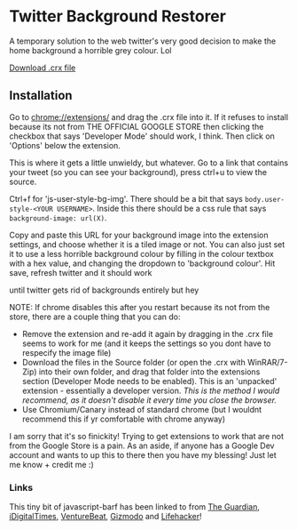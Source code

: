 # Twitter Background Restorer

A temporary solution to the web twitter's very good decision to make the home background a horrible grey colour. Lol

[Download .crx file](https://github.com/Autophagy/twitter-bg-restorer/raw/master/twitter-bg-restorer.crx)

## Installation

Go to [chrome://extensions/](chrome://extensions/) and drag the .crx file into it. If it refuses to install because its not from THE OFFICIAL GOOGLE STORE then clicking the checkbox that says 'Developer Mode' should work, I think.  Then click on 'Options' below the extension.

This is where it gets a little unwieldy, but whatever. Go to a link that contains your tweet (so you can see your background), press ctrl+u to view the source.

Ctrl+f for 'js-user-style-bg-img'. There should be a bit that says `body.user-style-<YOUR USERNAME>`. Inside this there should be a css rule that says `background-image: url(X)`.

Copy and paste this URL for your background image into the extension settings, and choose whether it is a tiled image or not. You can also just set it to use a less horrible background colour by filling in the colour textbox with a hex value, and changing the dropdown to 'background colour'. Hit save, refresh twitter and it should work

until twitter gets rid of backgrounds entirely but hey

NOTE: If chrome disables this after you restart because its not from the store, there are a couple thing that you can do:
- Remove the extension and re-add it again by dragging in the .crx file seems to work for me (and it keeps the settings so you dont have to respecify the image file)
- Download the files in the Source folder (or open the .crx with WinRAR/7-Zip) into their own folder, and drag that folder into the extensions section (Developer Mode needs to be enabled). This is an 'unpacked' extension - essentially a developer version. *This is the method I would recommend, as it doesn't disable it every time you close the browser.*
- Use Chromium/Canary instead of standard chrome (but I wouldnt recommend this if yr comfortable with chrome anyway)

I am sorry that it's so finickity! Trying to get extensions to work that are not from the Google Store is a pain. As an aside, if anyone has a Google Dev account and wants to up this to there then you have my blessing! Just let me know + credit me :)

### Links

This tiny bit of javascript-barf has been linked to from [The Guardian](http://www.theguardian.com/technology/2015/jul/21/twitter-removes-background-images-timeline-fix-chrom-plugin), [iDigitalTimes](http://www.idigitaltimes.com/twitter-background-image-disappeared-heres-how-fix-it-460114), [VentureBeat](http://venturebeat.com/2015/07/21/as-twitter-turns-off-timeline-background-images-one-developer-has-already-built-a-workaround/), [Gizmodo](http://www.gizmodo.jp/2015/07/_twitter_2.html) and [Lifehacker](http://www.lifehacker.co.uk/2015/07/21/how-to-get-your-background-wallpaper-back-on-twitter)!
